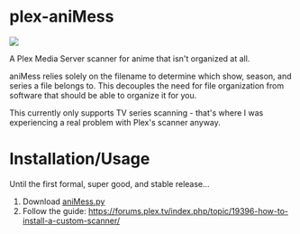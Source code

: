 # plex-aniMess
[![](https://travis-ci.org/mark-ignacio/plex-aniMess.svg?branch=master)](https://travis-ci.org/mark-ignacio/plex-aniMess)

A Plex Media Server scanner for anime that isn't organized at all.

aniMess relies solely on the filename to determine which show, season, and series a file belongs to. This decouples the 
need for file organization from software that should be able to organize it for you.

This currently only supports TV series scanning - that's where I was experiencing a real problem with Plex's scanner 
anyway.


# Installation/Usage

Until the first formal, super good, and stable release...

1. Download [aniMess.py](https://raw.githubusercontent.com/mark-ignacio/plex-aniMess/master/aniMess.py)
2. Follow the guide: https://forums.plex.tv/index.php/topic/19396-how-to-install-a-custom-scanner/
